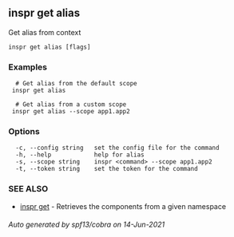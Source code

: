 ## inspr get alias

Get alias from context

```
inspr get alias [flags]
```

### Examples

```
  # Get alias from the default scope
 inspr get alias 

  # Get alias from a custom scope
 inspr get alias --scope app1.app2

```

### Options

```
  -c, --config string   set the config file for the command
  -h, --help            help for alias
  -s, --scope string    inspr <command> --scope app1.app2
  -t, --token string    set the token for the command
```

### SEE ALSO

* [inspr get](inspr_get.md)	 - Retrieves the components from a given namespace

###### Auto generated by spf13/cobra on 14-Jun-2021
